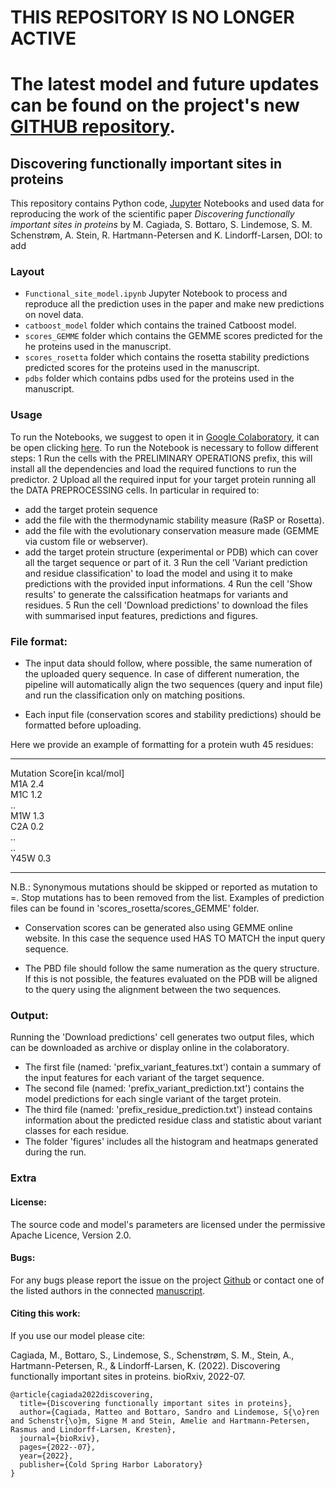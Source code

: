 # THIS REPOSITORY IS NO LONGER ACTIVE
# The latest model and future updates can be found on the project's new [GITHUB repository](https://github.com/KULL-Centre/_2022_functional-sites-cagiada).

## Discovering functionally important sites in proteins

This repository contains Python code, [Jupyter](http://jupyter.org) Notebooks and used data for reproducing the work of the scientific paper _Discovering functionally important sites in proteins_ by M. Cagiada, S. Bottaro, S. Lindemose, S. M. Schenstrøm, A. Stein, R. Hartmann-Petersen and K. Lindorff-Larsen, DOI: to add

### Layout
- `Functional_site_model.ipynb` Jupyter Notebook to process and reproduce all the prediction uses in the paper and make new predictions on novel data.
- `catboost_model` folder which contains the trained Catboost model.
- `scores_GEMME` folder which contains the GEMME scores predicted for the he proteins used in the manuscript.
- `scores_rosetta` folder which contains the rosetta stability predictions predicted scores for the proteins used in the manuscript.
- `pdbs` folder which contains pdbs used for the proteins used in the manuscript.

### Usage
To run the Notebooks, we suggest to open it in [Google Colaboratory](https://colab.research.google.com/), it can be open clicking [here](https://colab.research.google.com/github/KULL-Centre/papers/blob/main/2022/functional-sites-cagiada-et-al/Functional_site_model.ipynb).
To run the Notebook is necessary to follow different steps:
1 Run the cells with the PRELIMINARY OPERATIONS prefix, this will install all the dependencies and load the required functions to run the predictor.
2 Upload all the required input for your target protein running all the DATA PREPROCESSING cells. In particular in required to:
  - add the target protein sequence
  - add the file with the thermodynamic stability measure (RaSP or Rosetta).
  - add the file with the evolutionary conservation measure made (GEMME via custom file or webserver).
  - add the target protein structure (experimental or PDB) which can cover all the target sequence or part of it. 
3 Run the cell 'Variant prediction and residue classification' to load the model and using it to make predictions with the provided input informations.
4 Run the cell 'Show results'  to generate the calssification heatmaps for variants and residues.
5 Run the cell 'Download predictions'   to download the files with summarised input features, predictions and figures.


### File format:

- The input data should follow, where possible, the same numeration of the uploaded query sequence. In case of different numeration, the pipeline will automatically align the two sequences (query and input file) and run the classification only on matching positions.

- Each input file (conservation scores and stability predictions) should be formatted before uploading.

Here we provide an example of formatting for a protein wuth 45 residues:

********************************* 

Mutation  Score[in kcal/mol]  
M1A       2.4  
M1C       1.2  
..  
M1W       1.3  
C2A       0.2   
..  
..  
Y45W       0.3  
  
********************************* 

N.B.: Synonymous mutations should be skipped or reported as mutation to =. Stop mutations has to been removed from the list.
Examples of prediction files can be found in 'scores_rosetta/scores_GEMME' folder.

- Conservation scores can be generated also using GEMME online website. In this case the sequence used HAS TO MATCH the input query sequence.

- The PBD file should follow the same numeration as the query structure. If this is not possible, the features evaluated on the PDB will be aligned to the query using the alignment between the two sequences.

### Output:
Running  the 'Download predictions' cell generates two output files, which can be downloaded as archive or display online in the colaboratory.
- The first file (named: 'prefix_variant_features.txt') contain a summary of the input features for each variant of the target sequence.
- The second file (named: 'prefix_variant_prediction.txt') contains the model predictions for each single variant of the target protein.
- The third file (named: 'prefix_residue_prediction.txt') instead contains information about the predicted residue class and statistic about variant classes for each residue.
- The folder 'figures' includes all the histogram and heatmaps generated during the run.

### Extra
#### License:

The source code and model's parameters are licensed under the permissive Apache Licence, Version 2.0.

#### Bugs:

For any bugs please report the issue on the project [Github](https://github.com/KULL-Centre/papers/tree/main/2022/functional-sites-cagiada-et-al) or contact one of the listed authors in the connected [manuscript](https://www.biorxiv.org/content/10.1101/2022.07.14.500015v1.full).

#### Citing this work:

If you use our model please cite:

Cagiada, M., Bottaro, S., Lindemose, S., Schenstrøm, S. M., Stein, A., Hartmann-Petersen, R., & Lindorff-Larsen, K. (2022). Discovering functionally important sites in proteins. bioRxiv, 2022-07.

```
@article{cagiada2022discovering,
  title={Discovering functionally important sites in proteins},
  author={Cagiada, Matteo and Bottaro, Sandro and Lindemose, S{\o}ren and Schenstr{\o}m, Signe M and Stein, Amelie and Hartmann-Petersen, Rasmus and Lindorff-Larsen, Kresten},
  journal={bioRxiv},
  pages={2022--07},
  year={2022},
  publisher={Cold Spring Harbor Laboratory}
}
```
